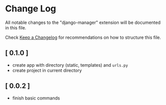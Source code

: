 # Change Log

All notable changes to the "django-manager" extension will be documented in this file.

Check [Keep a Changelog](http://keepachangelog.com/) for recommendations on how to structure this file.

## [ 0.1.0 ]

- create app with directory (static, templates) and `urls.py`
- create project in current directory

## [ 0.0.2 ]

- finish basic commands

